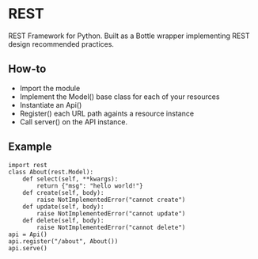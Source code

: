 REST
====

REST Framework for Python.
Built as a Bottle wrapper implementing REST design recommended practices.

How-to
------

  * Import the module
  * Implement the Model() base class for each of your resources
  * Instantiate an Api()
  * Register() each URL path againts a resource instance
  * Call server() on the API instance.

Example
-------

	import rest
	class About(rest.Model):
		def select(self, **kwargs):
			return {"msg": "hello world!"}
		def create(self, body):
			raise NotImplementedError("cannot create")
		def update(self, body):
			raise NotImplementedError("cannot update")
		def delete(self, body):
			raise NotImplementedError("cannot delete")
	api = Api()
	api.register("/about", About())
	api.serve()

